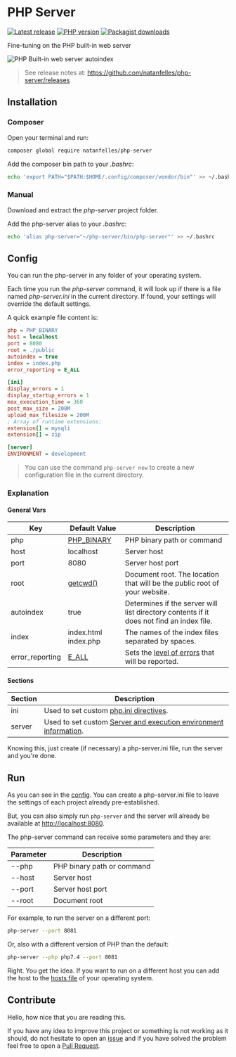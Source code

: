 # PHP Server

[![Latest release](https://img.shields.io/github/release/natanfelles/php-server.svg?colorB=green&label=Latest%20release&style=popout)](https://github.com/natanfelles/php-server/releases)
[![PHP version](https://img.shields.io/packagist/php-v/natanfelles/php-server.svg?colorB=blueviolet&label=PHP%20version&style=flat)](https://php.net/downloads.php)
[![Packagist downloads](https://img.shields.io/packagist/dt/natanfelles/php-server.svg?colorB=%23f28d1a&label=Packagist%20downloads&style=flat)](https://packagist.org/packages/natanfelles/php-server)

Fine-tuning on the PHP built-in web server

![PHP Built-in web server autoindex](https://i.imgur.com/dE7B2LJ.png)

> See release notes at: https://github.com/natanfelles/php-server/releases

## Installation

### Composer

Open your terminal and run:

```sh
composer global require natanfelles/php-server
```

Add the composer bin path to your *.bashrc*:

```sh
echo 'export PATH="$PATH:$HOME/.config/composer/vendor/bin"' >> ~/.bashrc
```

### Manual

Download and extract the *php-server* project folder.

Add the php-server alias to your *.bashrc*:

```sh
echo 'alias php-server="~/php-server/bin/php-server"' >> ~/.bashrc
```

## Config

You can run the php-server in any folder of your operating system.

Each time you run the *php-server* command, it will look up if there is a file named *php-server.ini* in the current directory. If found, your settings will override the default settings.

A quick example file content is:

```ini
php = PHP_BINARY
host = localhost
port = 8080
root = ./public
autoindex = true
index = index.php
error_reporting = E_ALL

[ini]
display_errors = 1
display_startup_errors = 1
max_execution_time = 360
post_max_size = 200M
upload_max_filesize = 200M
; Array of runtime extensions:
extension[] = mysqli
extension[] = zip

[server]
ENVIRONMENT = development
```

> You can use the command `php-server new` to create a new configuration file in the current directory.

### Explanation

#### General Vars

| Key | Default Value| Description |
| --------------- | --- | --- |
| php | [PHP_BINARY](http://php.net/manual/en/reserved.constants.php#constant.php-binary) | PHP binary path or command |
| host | localhost | Server host |
| port | 8080 | Server host port |
| root | [getcwd()](http://php.net/manual/en/function.getcwd.php) | Document root. The location that will be the public root of your website. |
| autoindex | true | Determines if the server will list directory contents if it does not find an index file. |
| index | index.html index.php | The names of the index files separated by spaces. |
| error_reporting | [E_ALL](http://php.net/manual/en/errorfunc.constants.php#errorfunc.constants.errorlevels.e-all) | Sets the [level of errors](http://php.net/manual/en/function.error-reporting.php) that will be reported. |

#### Sections

| Section | Description |
| --- | --- |
| ini |  Used to set custom [php.ini directives](http://php.net/manual/en/ini.list.php). |
| server | Used to set custom [Server and execution environment information](http://php.net/manual/en/reserved.variables.server.php). |

Knowing this, just create (if necessary) a php-server.ini file, run the server and you're done.

## Run

As you can see in the [config](#config). You can create a php-server.ini file to leave the settings of each project already pre-established.

But, you can also simply run `php-server` and the server will already be available at [http://localhost:8080](http://localhost:8080).

The php-server command can receive some parameters and they are:

| Parameter | Description |
| --- | --- |
| --php | PHP binary path or command  |
| --host | Server host |
| --port | Server host port |
| --root | Document root |

For example, to run the server on a different port:

```sh
php-server --port 8081
```

Or, also with a different version of PHP than the default:

```sh
php-server --php php7.4 --port 8081
```

Right. You get the idea. If you want to run on a different host you can add the host to the [hosts file](https://en.wikipedia.org/wiki/Hosts_(file)) of your operating system.

## Contribute

Hello, how nice that you are reading this.

If you have any idea to improve this project or something is not working as it should, do not hesitate to open an [issue](https://github.com/natanfelles/php-server/issues) and if you have solved the problem feel free to open a [Pull Request](https://github.com/natanfelles/php-server/pulls).
